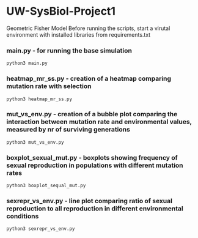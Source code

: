 # UW-SysBiol-Project1
Geometric Fisher Model
Before running the scripts, start a virutal environment with installed libraries from requirements.txt
### main.py - for running the base simulation
`python3 main.py`
### heatmap_mr_ss.py - creation of a heatmap comparing mutation rate with selection
`python3 heatmap_mr_ss.py`
### mut_vs_env.py - creation of a bubble plot comparing the interaction between mutation rate and environmental values, measured by nr of surviving generations
`python3 mut_vs_env.py`
### boxplot_sexual_mut.py - boxplots showing frequency of sexual reproduction in populations with different mutation rates
`python3 boxplot_sequal_mut.py`
### sexrepr_vs_env.py - line plot comparing ratio of sexual reproduction to all reproduction in different environmental conditions
`python3 sexrepr_vs_env.py`
